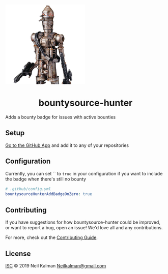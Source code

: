 <span align="center">
  <img src="avatar.jpg" height="250">
  <h1>bountysource-hunter</h1>
</span>

Adds a bounty badge for issues with active bounties

## Setup

[Go to the GitHub App](https://github.com/apps/bountysource-hunter) and add it to any of your repositories

## Configuration

Currently, you can set `` to `true` in your configuration if you want to include the badge when there's still no bounty

```yml
# .github/config.yml
bountysourceHunterAddBadgeOnZero: true

```

## Contributing

If you have suggestions for how bountysource-hunter could be improved, or want to report a bug, open an issue! We'd love all and any contributions.

For more, check out the [Contributing Guide](CONTRIBUTING.md).


## License

[ISC](LICENSE) © 2019 Neil Kalman <Neilkalman@gmail.com>
